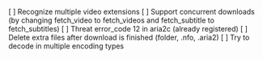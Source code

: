 [ ] Recognize multiple video extensions
[ ] Support concurrent downloads (by changing fetch_video to fetch_videos and fetch_subtitle to fetch_subtitles)
[ ] Threat error_code 12 in aria2c (already registered)
[ ] Delete extra files after download is finished (folder, .nfo, .aria2)
[ ] Try to decode in multiple encoding types

